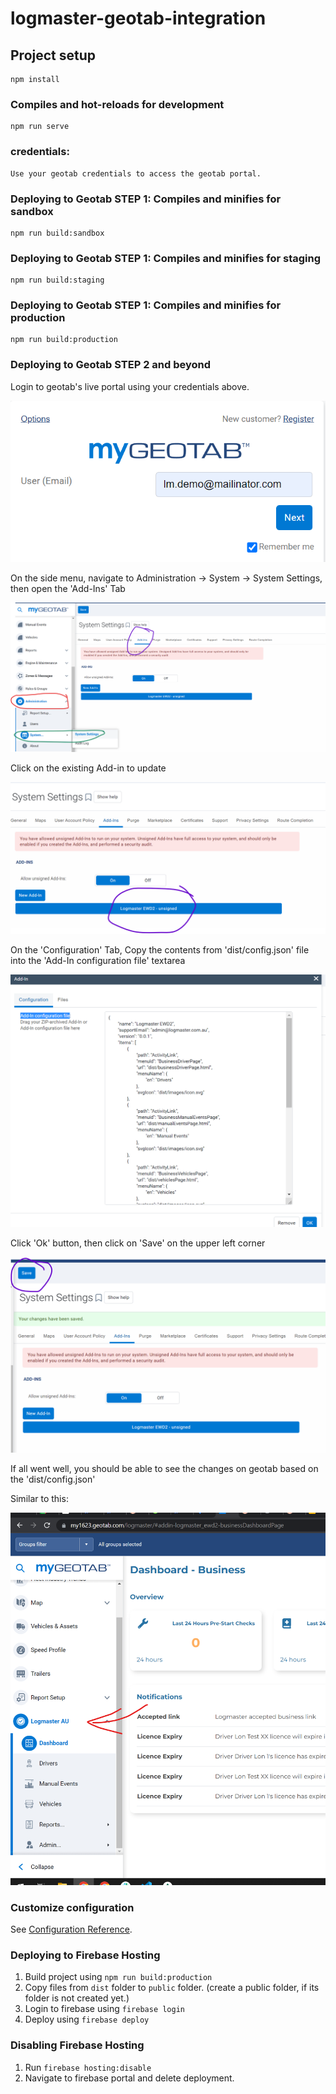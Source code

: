# logmaster-geotab-integration

## Project setup
```
npm install
```

### Compiles and hot-reloads for development
```
npm run serve
```
### credentials:
```
Use your geotab credentials to access the geotab portal.
```
### Deploying to Geotab STEP 1: Compiles and minifies for sandbox
```
npm run build:sandbox
```

### Deploying to Geotab STEP 1: Compiles and minifies for staging
```
npm run build:staging
```

### Deploying to Geotab STEP 1: Compiles and minifies for production
```
npm run build:production
```


### Deploying to Geotab STEP 2 and beyond

Login to geotab's live portal using your credentials above.

![geotab-login.png](images/readme/geotab-login.png)

On the side menu, navigate to Administration -> System -> System Settings, then open the 'Add-Ins' Tab

![geotab-admin-settings.png](images/readme/geotab-admin-settings.png)

Click on the existing Add-in to update

![geotab-existing-add-in.png](images/readme/geotab-existing-add-in.png)

On the 'Configuration' Tab, Copy the contents from 'dist/config.json' file into the 'Add-In configuration file' textarea

![geotab-config.png](images/readme/geotab-config.png)


Click 'Ok' button, then click on 'Save' on the upper left corner

![geotab-save.png](images/readme/geotab-save.png)

If all went well, you should be able to see the changes on geotab based on the 'dist/config.json'

Similar to this:

![geotab-save.png](images/readme/geotab-logmaster-menu.png)



### Customize configuration
See [Configuration Reference](https://github.com/Geotab/generator-addin).


### Deploying to Firebase Hosting
1. Build project using `npm run build:production`
2. Copy files from `dist` folder to `public` folder. (create a public folder, if its folder is not created yet.)
3. Login to firebase using `firebase login`
4. Deploy using `firebase deploy`

### Disabling Firebase Hosting
1. Run `firebase hosting:disable`
2. Navigate to firebase portal and delete deployment.
